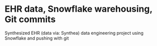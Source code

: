   # EHR data, Snowflake warehousing, Git commits
Synthesized EHR (data via: Synthea) data engineering project using Snowflake and pushing with git 
